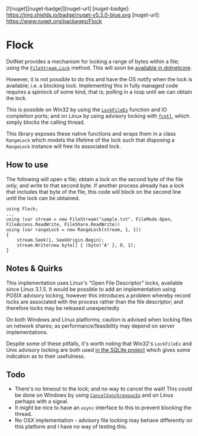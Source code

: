[![nuget][nuget-badge]][nuget-url]
[nuget-badge]: https://img.shields.io/badge/nuget-v5.3.0-blue.svg 
[nuget-url]: https://www.nuget.org/packages/Flock 

Flock
=====

DotNet provides a mechanism for locking a range of bytes within a file;
using the [`FileStream.Lock`](https://msdn.microsoft.com/en-us/library/system.io.filestream.lock(v=vs.110).aspx)
method. This will soon be [available in dotnetcore](https://github.com/dotnet/corefx/issues/5964).

However, it is not possible to do this and have the OS notify when the lock is
available; i.e. a blocking lock. Implementing this in fully managed code
requires a spinlock of some kind, that is; polling in a loop until we can
obtain the lock.

This is possible on Win32 by using the [`LockFileEx`](https://msdn.microsoft.com/en-us/library/windows/desktop/aa365203(v=vs.85).aspx)
function and IO completion ports; and on Linux by using advisory locking with
[`fcntl`](http://man7.org/linux/man-pages/man2/fcntl.2.html), which simply
blocks the calling thread.

This library exposes these native functions and wraps them in a class `RangeLock`
which models the lifetime of the lock such that disposing a `RangeLock` instance
will free its associated lock.

How to use
----------

The following will open a file; obtain a lock on the second byte of the file only;
and write to that second byte. If another process already has a lock that includes
that byte of the file, this code will block on the second line until the lock can
be obtained.

```
using Flock;
...
using (var stream = new FileStream("sample.txt", FileMode.Open, FileAccess.ReadWrite, FileShare.ReadWrite))
using (var rangeLock = new RangeLock(stream, 1, 1))
{
    stream.Seek(1, SeekOrigin.Begin);
    stream.Write(new byte[] { (byte)'A' }, 0, 1);
}
```

Notes & Quirks
----------------

This implementation uses Linux's "Open File Descriptor" locks, available since Linux 3.1.5.
It would be possible to add an implementation using POSIX advisory locking, however 
this introduces a problem whereby record locks are associated with the process rather than
the file descriptor; and therefore locks may be released unexpectedly.

On both Windows and Linux platforms; caution is advised when locking files on network shares;
as performance/feasibility may depend on server implementations.

Despite some of these pitfalls, it's worth noting that Win32's `LockFileEx` and Unix
advisory locking are both used [in the SQLite project](https://sqlite.org/lockingv3.html#how_to_corrupt)
which gives some indication as to their usefulness.

Todo
----
- There's no timeout to the lock; and no way to cancel the wait! This could be done on Windows
by using [`CancelSynchronousIo`](https://msdn.microsoft.com/en-us/library/windows/desktop/aa363794(v=vs.85).aspx)
and on Linux perhaps with a signal.
- It might be nice to have an `async` interface to this to prevent blocking the thread.
- No OSX implementation - advisory file locking may behave differently on this platform
and I have no way of testing this.